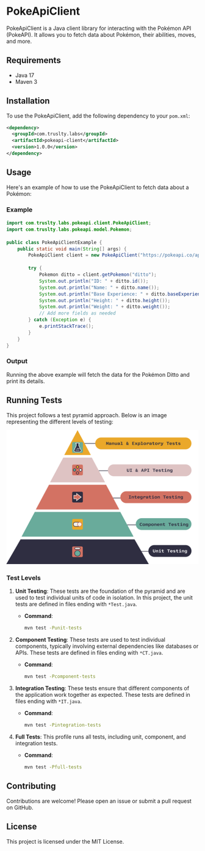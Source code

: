 # PokeApiClient

PokeApiClient is a Java client library for interacting with the Pokémon API (PokeAPI). It allows you to fetch data about Pokémon, their abilities, moves, and more.

## Requirements

- Java 17
- Maven 3

## Installation

To use the PokeApiClient, add the following dependency to your `pom.xml`:

```xml
<dependency>
  <groupId>com.truslty.labs</groupId>
  <artifactId>pokeapi-client</artifactId>
  <version>1.0.0</version>
</dependency>
```

## Usage

Here's an example of how to use the PokeApiClient to fetch data about a Pokémon:

### Example

```java
import com.truslty.labs.pokeapi.client.PokeApiClient;
import com.truslty.labs.pokeapi.model.Pokemon;

public class PokeApiClientExample {
    public static void main(String[] args) {
        PokeApiClient client = new PokeApiClient("https://pokeapi.co/api/v2");

        try {
            Pokemon ditto = client.getPokemon("ditto");
            System.out.println("ID: " + ditto.id());
            System.out.println("Name: " + ditto.name());
            System.out.println("Base Experience: " + ditto.baseExperience());
            System.out.println("Height: " + ditto.height());
            System.out.println("Weight: " + ditto.weight());
            // Add more fields as needed
        } catch (Exception e) {
            e.printStackTrace();
        }
    }
}
```

### Output

Running the above example will fetch the data for the Pokémon Ditto and print its details.

## Running Tests

This project follows a test pyramid approach. Below is an image representing the different levels of testing:

![Test Pyramid](image.png)

### Test Levels

1. **Unit Testing**: These tests are the foundation of the pyramid and are used to test individual units of code in isolation. In this project, the unit tests are defined in files ending with `*Test.java`.
    - **Command**: 
      ```sh
      mvn test -Punit-tests
      ```

2. **Component Testing**: These tests are used to test individual components, typically involving external dependencies like databases or APIs. These tests are defined in files ending with `*CT.java`.
    - **Command**: 
      ```sh
      mvn test -Pcomponent-tests
      ```

3. **Integration Testing**: These tests ensure that different components of the application work together as expected. These tests are defined in files ending with `*IT.java`.
    - **Command**: 
      ```sh
      mvn test -Pintegration-tests
      ```

4. **Full Tests**: This profile runs all tests, including unit, component, and integration tests.
    - **Command**: 
      ```sh
      mvn test -Pfull-tests
      ```

## Contributing

Contributions are welcome! Please open an issue or submit a pull request on GitHub.

## License

This project is licensed under the MIT License.

